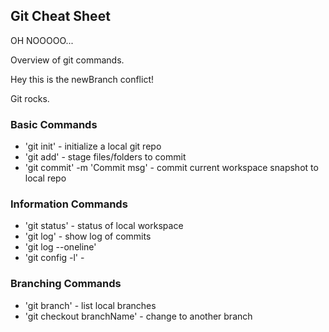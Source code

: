 ## Git Cheat Sheet

OH  NOOOOO...

Overview of git commands.

Hey this is the newBranch conflict!

Git rocks.

### Basic Commands
* 'git init' - initialize a local git repo
* 'git add' - stage files/folders to commit
* 'git commit' -m 'Commit msg' - commit current workspace snapshot to local repo


### Information Commands
* 'git status' - status of local workspace
* 'git log' - show log of commits
* 'git log --oneline'
* 'git config -l' -

### Branching Commands
* 'git branch' - list local branches
* 'git checkout branchName' - change to another branch
